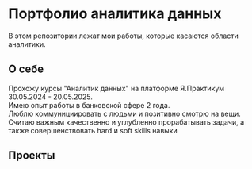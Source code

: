 # Портфолио аналитика данных
В этом репозитории лежат мои работы, которые касаются области аналитики.
## О себе
Прохожу курсы "Аналитик данных" на платформе Я.Практикум 30.05.2024 - 20.05.2025. <br>
Имею опыт работы в банковской сфере 2 года. <br>
Люблю коммунициировать с людьми и позитивно смотрю на вещи.  <br>
Считаю важным качественно и углубленно прорабатывать задачи, а также совершенствовать hard и soft skills навыки 
## Проекты 
